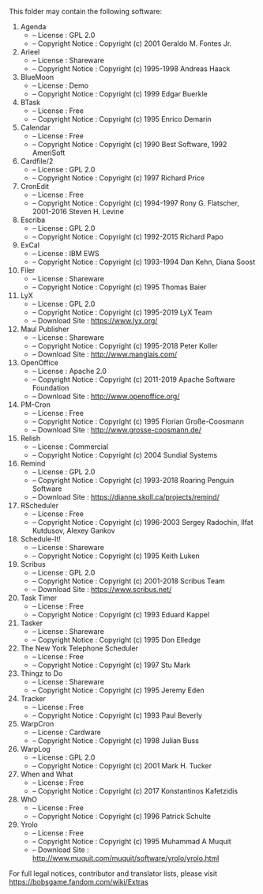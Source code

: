 This folder may contain the following software:

1. Agenda
   - – License : GPL 2.0
   - – Copyright Notice : Copyright (c) 2001 Geraldo M. Fontes Jr.
2. Arieel
   - – License : Shareware
   - – Copyright Notice : Copyright (c) 1995-1998 Andreas Haack
3. BlueMoon
   - – License : Demo
   - – Copyright Notice : Copyright (c) 1999 Edgar Buerkle
4. BTask
   - – License : Free
   - – Copyright Notice : Copyright (c) 1995 Enrico Demarin
5. Calendar
   - – License : Free
   - – Copyright Notice : Copyright (c) 1990 Best Software, 1992 AmeriSoft
6. Cardfile/2
   - – License : GPL 2.0
   - – Copyright Notice : Copyright (c) 1997 Richard Price
7. CronEdit
   - – License : Free
   - – Copyright Notice : Copyright (c) 1994-1997 Rony G. Flatscher, 2001-2016 Steven H. Levine
8. Escriba
   - – License : GPL 2.0
   - – Copyright Notice : Copyright (c) 1992-2015 Richard Papo
9. ExCal
   - – License : IBM EWS
   - – Copyright Notice : Copyright (c) 1993-1994 Dan Kehn, Diana Soost
10. Filer
    - – License : Shareware
    - – Copyright Notice : Copyright (c) 1995 Thomas Baier
11. LyX
    - – License : GPL 2.0
    - – Copyright Notice : Copyright (c) 1995-2019 LyX Team
    - – Download Site : https://www.lyx.org/
12. Maul Publisher
    - – License : Shareware
    - – Copyright Notice : Copyright (c) 1995-2018 Peter Koller
    - – Download Site : http://www.manglais.com/
13. OpenOffice
    - – License : Apache 2.0
    - – Copyright Notice : Copyright (c) 2011-2019 Apache Software Foundation
    - – Download Site : http://www.openoffice.org/
14. PM-Cron
    - – License : Free
    - – Copyright Notice : Copyright (c) 1995 Florian Große-Coosmann
    - – Download Site : http://www.grosse-coosmann.de/
15. Relish
    - – License : Commercial
    - – Copyright Notice : Copyright (c) 2004 Sundial Systems
16. Remind
    - – License : GPL 2.0
    - – Copyright Notice : Copyright (c) 1993-2018 Roaring Penguin Software
    - – Download Site : https://dianne.skoll.ca/projects/remind/
17. RScheduler
    - – License : Free
    - – Copyright Notice : Copyright (c) 1996-2003 Sergey Radochin, Ilfat Kutdusov, Alexey Gankov
18. Schedule-It!
    - – License : Shareware
    - – Copyright Notice : Copyright (c) 1995 Keith Luken
19. Scribus
    - – License : GPL 2.0
    - – Copyright Notice : Copyright (c) 2001-2018 Scribus Team
    - – Download Site : https://www.scribus.net/
20. Task Timer
    - – License : Free
    - – Copyright Notice : Copyright (c) 1993 Eduard Kappel
20. Tasker
    - – License : Shareware
    - – Copyright Notice : Copyright (c) 1995 Don Elledge
21. The New York Telephone Scheduler
    - – License : Free
    - – Copyright Notice : Copyright (c) 1997 Stu Mark
22. Thingz to Do
    - – License : Shareware
    - – Copyright Notice : Copyright (c) 1995 Jeremy Eden
23. Tracker
    - – License : Free
    - – Copyright Notice : Copyright (c) 1993 Paul Beverly
24. WarpCron
    - – License : Cardware
    - – Copyright Notice : Copyright (c) 1998 Julian Buss
25. WarpLog
    - – License : GPL 2.0
    - – Copyright Notice : Copyright (c) 2001 Mark H. Tucker
26. When and What
    - – License : Free
    - – Copyright Notice : Copyright (c) 2017 Konstantinos Kafetzidis
27. WhO
    - – License : Free
    - – Copyright Notice : Copyright (c) 1996 Patrick Schulte
28. Yrolo
    - – License : Free
    - – Copyright Notice : Copyright (c) 1995 Muhammad A Muquit
    - – Download Site : http://www.muquit.com/muquit/software/yrolo/yrolo.html

For full legal notices, contributor and translator lists, please visit https://bobsgame.fandom.com/wiki/Extras

